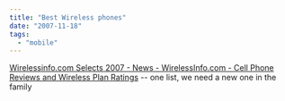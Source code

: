 ```yaml
---
title: "Best Wireless phones"
date: "2007-11-18"
tags: 
  - "mobile"
---
```


[Wirelessinfo.com Selects 2007 - News - WirelessInfo.com - Cell Phone Reviews and Wireless Plan Ratings](http://www.wirelessinfo.com/content/Wirelessinfo-com-Selects-2007.htm "Wirelessinfo.com Selects 2007 - News - WirelessInfo.com - Cell Phone Reviews and Wireless Plan Ratings") -- one list, we need a new one in the family
